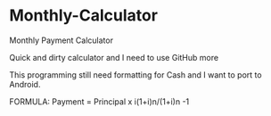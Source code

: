# Monthly-Calculator
Monthly Payment Calculator

Quick and dirty calculator
and I need to use GitHub more

This programming still need formatting for Cash and I want to port to Android. 

FORMULA:
  Payment = Principal x i(1+i)n/(1+i)n -1
  
